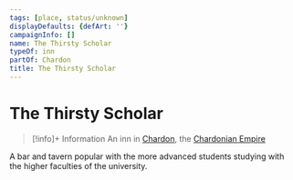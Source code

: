 ```yaml
---
tags: [place, status/unknown]
displayDefaults: {defArt: ''}
campaignInfo: []
name: The Thirsty Scholar
typeOf: inn
partOf: Chardon
title: The Thirsty Scholar
---
```

# The Thirsty Scholar
>[!info]+ Information
> An  inn in [Chardon](<./chardon.md>), the [Chardonian Empire](<../chardonian-empire.md>)

A bar and tavern popular with the more advanced students studying with the higher faculties of the university. 

